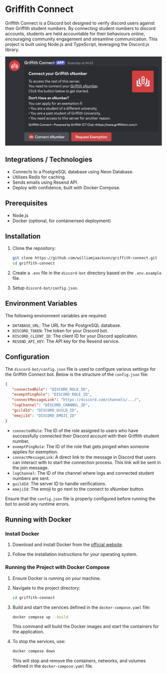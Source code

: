 # Griffith Connect

Griffith Connect is a Discord bot designed to verify discord users against their Griffith student numbers. By connecting student numbers to discord accounts, students are held accountable for their behaviours online, encouraging community engagement and streamline communication. This project is built using Node.js and TypeScript, leveraging the Discord.js library.

![Bot Welcome Message](./public/connect.png)

## Integrations / Technologies

- Connects to a PostgreSQL database using Neon Database.
- Utilises Redis for caching.
- Sends emails using Resend API.
- Deploy with confidence, built with Docker Compose.

## Prerequisites

- Node.js
- Docker (optional, for containerised deployment)

## Installation

1. Clone the repository:

   ```bash
   git clone https://github.com/williamjaackson/griffith-connect.git
   cd griffith-connect
   ```

2. Create a `.env` file in the `discord-bot` directory based on the `.env.example` file.

3. Setup `discord-bot/config.json`.

## Environment Variables

The following environment variables are required:

- `DATABASE_URL`: The URL for the PostgreSQL database.
- `DISCORD_TOKEN`: The token for your Discord bot.
- `DISCORD_CLIENT_ID`: The client ID for your Discord application.
- `RESEND_API_KEY`: The API key for the Resend service.

## Configuration

The `discord-bot/config.json` file is used to configure various settings for the Griffith Connect bot. Below is the structure of the `config.json` file:

```json
{
   "connectedRole": "DISCORD_ROLE_ID",
   "exemptPingRole": "DISCORD_ROLE_ID",
   "connectMessageLink": "https://discord.com/channels/.../",
   "logChannel": "DISCORD_CHANNEL_ID",
   "guildId": "DISCORD_GUILD_ID",
   "emojiId": "DISCORD_EMOJI_ID"
}
```

- `connectedRole`: The ID of the role assigned to users who have successfully connected their Discord account with their Griffith student number.
- `exemptPingRole`: The ID of the role that gets pinged when someone applies for exemption.
- `connectMessageLink`: A direct link to the message in Discord that users can interact with to start the connection process. This link will be sent in the join message.
- `logChannel`: The ID of the channel where logs and connected student numbers are sent.
- `guildId`: The server ID to handle verifications.
- `emojiId`: The emoji to go next to the connect to sNumber button.

Ensure that the `config.json` file is properly configured before running the bot to avoid any runtime errors.

## Running with Docker

### Install Docker

1. Download and install Docker from the [official website](https://www.docker.com/products/docker-desktop).

2. Follow the installation instructions for your operating system.

### Running the Project with Docker Compose

1. Ensure Docker is running on your machine.

2. Navigate to the project directory:

   ```bash
   cd griffith-connect
   ```

3. Build and start the services defined in the `docker-compose.yaml` file:

   ```bash
   docker compose up --build
   ```

   This command will build the Docker images and start the containers for the application.

4. To stop the services, use:

   ```bash
   docker compose down
   ```

   This will stop and remove the containers, networks, and volumes defined in the `docker-compose.yaml` file.